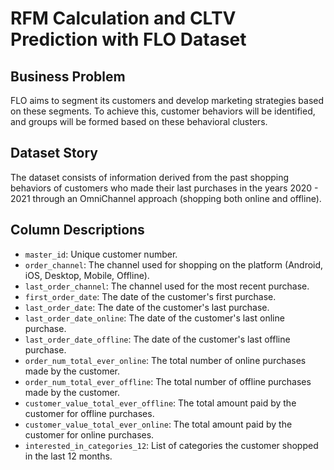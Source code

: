 # RFM Calculation and CLTV Prediction with FLO Dataset 

## Business Problem
FLO aims to segment its customers and develop marketing strategies based on these segments. To achieve this, customer behaviors will be identified, and groups will be formed based on these behavioral clusters.

## Dataset Story
The dataset consists of information derived from the past shopping behaviors of customers who made their last purchases in the years 2020 - 2021 through an OmniChannel approach (shopping both online and offline).

## Column Descriptions

- `master_id`: Unique customer number.
- `order_channel`: The channel used for shopping on the platform (Android, iOS, Desktop, Mobile, Offline).
- `last_order_channel`: The channel used for the most recent purchase.
- `first_order_date`: The date of the customer's first purchase.
- `last_order_date`: The date of the customer's last purchase.
- `last_order_date_online`: The date of the customer's last online purchase.
- `last_order_date_offline`: The date of the customer's last offline purchase.
- `order_num_total_ever_online`: The total number of online purchases made by the customer.
- `order_num_total_ever_offline`: The total number of offline purchases made by the customer.
- `customer_value_total_ever_offline`: The total amount paid by the customer for offline purchases.
- `customer_value_total_ever_online`: The total amount paid by the customer for online purchases.
- `interested_in_categories_12`: List of categories the customer shopped in the last 12 months.

